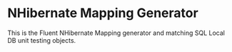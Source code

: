 NHibernate Mapping Generator
============================

This is the Fluent NHibernate Mapping generator and matching SQL Local DB unit testing objects.
